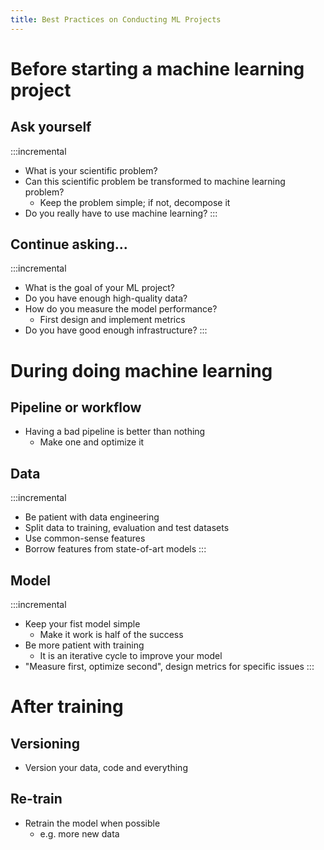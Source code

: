 ```yaml
---
title: Best Practices on Conducting ML Projects
---
```


# Before starting a machine learning project
## Ask yourself

:::incremental
- What is your scientific problem?
- Can this scientific problem be transformed to machine learning problem?
  - Keep the problem simple; if not, decompose it
- Do you really have to use machine learning?
:::

## Continue asking...

:::incremental
- What is the goal of your ML project?
- Do you have enough high-quality data?
- How do you measure the model performance?
  - First design and implement metrics
- Do you have good enough infrastructure?
:::

# During doing machine learning
## Pipeline or workflow
- Having a bad pipeline is better than nothing
  - Make one and optimize it

## Data
:::incremental
- Be patient with data engineering
- Split data to training, evaluation and test datasets
- Use common-sense features
- Borrow features from state-of-art models
:::


## Model
:::incremental
- Keep your fist model simple
  - Make it work is half of the success
- Be more patient with training
  - It is an iterative cycle to improve your model
- "Measure first, optimize second", design metrics for specific issues
:::

# After training

## Versioning
- Version your data, code and everything

## Re-train
- Retrain the model when possible
  - e.g. more new data
